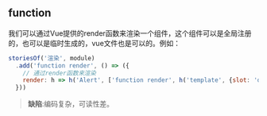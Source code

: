 
## function

我们可以通过Vue提供的render函数来渲染一个组件，这个组件可以是全局注册的，也可以是临时生成的，vue文件也是可以的。例如：

```javascript
storiesOf('渲染', module)
  .add('function render', () => ({
    // 通过render函数来渲染
    render: h => h('Alert', ['function render', h('template', {slot: 'desc'}, '使用render的h函数渲染')])
  }))
```

> **缺陷**:编码复杂，可读性差。
